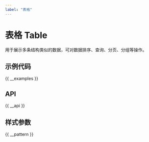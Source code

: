 ```yaml
---
label: "表格"
---
```


# 表格 Table

用于展示多条结构类似的数据，可对数据排序、查询、分页、分组等操作。

## 示例代码

{{ __examples }}

## API

{{ __api }}

## 样式参数

{{ __pattern }}
